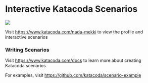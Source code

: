 # Interactive Katacoda Scenarios

[![](http://shields.katacoda.com/katacoda/nada-mekki/count.svg)](https://www.katacoda.com/nada-mekki "Get your profile on Katacoda.com")

Visit https://www.katacoda.com/nada-mekki to view the profile and interactive scenarios

### Writing Scenarios
Visit https://www.katacoda.com/docs to learn more about creating Katacoda scenarios

For examples, visit https://github.com/katacoda/scenario-example
